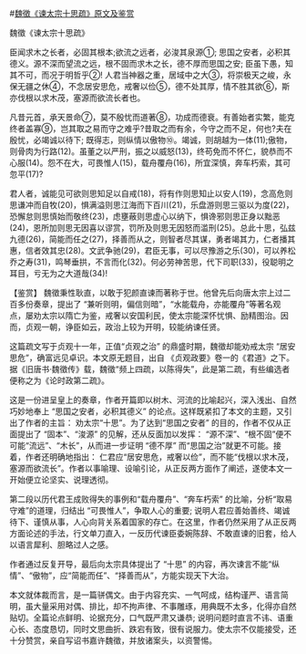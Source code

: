 #[魏徵《谏太宗十思疏》原文及鉴赏](https://www.vrrw.net/wx/10319.html)

魏徵《谏太宗十思疏》

臣闻求木之长者，必固其根本;欲流之远者，必浚其泉源①; 思国之安者，必积其德义。源不深而望流之远，根不固而求木之长，德不厚而思国之安; 臣虽下愚，知其不可，而况于明哲乎②! 人君当神器之重，居域中之大③，将崇极天之峻，永保无疆之休④，不念居安思危，戒奢以俭⑤，德不处其厚，情不胜其欲⑥，斯亦伐根以求木茂，塞源而欲流长者也。

凡昔元首，承天景命⑦，莫不殷忧而道著⑧，功成而德衰。有善始者实繁，能克终者盖寡⑨，岂其取之易而守之难乎?昔取之而有余，今守之而不足，何也?夫在殷忧，必竭诚以待下; 既得志，则纵情以傲物⑩。竭诚，则胡越为一体(11);傲物，则骨肉为行路(12)。虽董之以严刑，振之以威怒(13)，终苟免而不怀仁，貌恭而不心服(14)。怨不在大，可畏惟人(15)，载舟覆舟(16)，所宜深慎，奔车朽索，其可忽平(17)?

君人者，诚能见可欲则思知足以自戒(18)，将有作则思知止以安人(19)，念高危则思谦冲而自牧(20)，惧满溢则思江海而下百川(21)，乐盘游则思三驱以为度(22)，恐懈怠则思慎始而敬终(23)，虑壅蔽则思虚心以纳下，惧谗邪则思正身以黜恶(24)，恩所加则思无因喜以谬赏，罚所及则思无因怒而滥刑(25)。总此十思，弘兹九德(26)，简能而任之(27)，择善而从之，则智者尽其谋，勇者竭其力，仁者播其惠，信者效其忠(28)。文武争驰(29)，君臣无事，可以尽豫游之乐(30)，可以养松乔之寿(31)，鸣琴垂拱，不言而化(32)。何必劳神苦思，代下司职(33)，役聪明之耳目，亏无为之大道哉(34)!



【鉴赏】 魏徵秉性耿直，以敢于犯颜直谏而著称于世。他曾先后向唐太宗上过二百多份奏章，提出了 “兼听则明，偏信则暗”，“水能载舟，亦能覆舟”等著名观点，屡劝太宗以隋亡为鉴，戒奢以安国利民，使太宗能深怀忧惧、励精图治。因而，贞观一朝，诤臣如云，政治上较为开明，较能纳谏任贤。

这篇疏文写于贞观十一年，正值“贞观之治” 的鼎盛时期，魏徵却能劝戒太宗 “居安思危”，确富远见卓识。本文原无题目，出自 《贞观政要》卷一的《君道》之下。据《旧唐书·魏徵传》载，魏徵“频上四疏，以陈得失”，此是第二疏，有些编选者便称之为《论时政第二疏》。

这是一份进呈皇上的奏章，作者开篇即以树木、河流的比喻起兴，深入浅出、自然巧妙地奉上 “思国之安者，必积其德义” 的论点。这样既紧扣了本文的主题，又引出了作者的主旨： 劝太宗“十思”。为了达到“思国之安者” 的目的，作者不仅从正面提出了 “固本”、“浚源” 的见解，还从反面加以发挥： “源不深”、“根不固”便不可能“流远”、“木长”，从而进一步证明 “德不厚” 而“思国之治”就更不可能。接着，作者还明确地指出： 仁君应“居安思危，戒奢以俭”，而不能“伐根以求木茂，塞源而欲流长”。作者以事喻理、设喻引论，从正反两方面作了阐述，遂使本文一开始便立论坚实、说理透彻。

第二段以历代君王成败得失的事例和“载舟覆舟”、“奔车朽索” 的比喻，分析“取易守难”的道理，归结出 “可畏惟人”，争取人心的重要; 说明人君应善始善终、竭诚待下、谨慎从事，人心向背关系着国家的存亡。在这里，作者仍然采用了从正反两方面论述的手法，行文单刀直入，一反历代谏臣委婉陈辞、不敢直谏的旧套，给人以语言犀利、胆略过人之感。

作者通过反复开导，最后向太宗具体提出了 “十思” 的内容，再次谏言不能“纵情”、“傲物”，应“简能而任”、“择善而从”，方能实现天下大治。

本文就体裁而言，是一篇骈偶文。由于内容充实、一气呵成，结构谨严、语言简明，虽大量采用对偶、排比，却不拘声律、不事雕琢，用典既不太多，化得亦自然贴切。全篇论点鲜明、论据充分，口气既严肃又谦恭; 说明问题时直言不讳、语重心长、态度恳切，同时文思曲折、跌宕有致，很有说服力。使太宗不仅能接受，还十分赞赏，亲自写诏书嘉许魏徵，并放诸案头，以资警惕。

